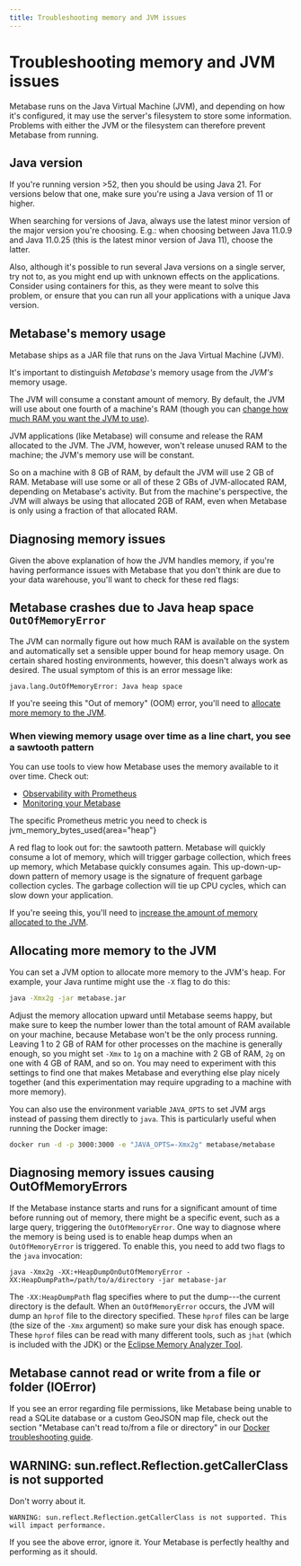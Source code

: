 ```yaml
---
title: Troubleshooting memory and JVM issues
---
```


# Troubleshooting memory and JVM issues

Metabase runs on the Java Virtual Machine (JVM), and depending on how it's configured, it may use the server's filesystem to store some information. Problems with either the JVM or the filesystem can therefore prevent Metabase from running.

## Java version

If you're running version >52, then you should be using Java 21. For versions below that one, make sure you're using a Java version of 11 or higher.

When searching for versions of Java, always use the latest minor version of the major version you're choosing. E.g.: when choosing between Java 11.0.9 and Java 11.0.25 (this is the latest minor version of Java 11), choose the latter.

Also, although it's possible to run several Java versions on a single server, try not to, as you might end up with unknown effects on the applications. Consider using containers for this, as they were meant to solve this problem, or ensure that you can run all your applications with a unique Java version.

## Metabase's memory usage

Metabase ships as a JAR file that runs on the Java Virtual Machine (JVM).

It's important to distinguish _Metabase's_ memory usage from the _JVM's_ memory usage.

The JVM will consume a constant amount of memory. By default, the JVM will use about one fourth of a machine's RAM (though you can [change how much RAM you want the JVM to use](#allocating-more-memory-to-the-jvm)).

JVM applications (like Metabase) will consume and release the RAM allocated to the JVM. The JVM, however, won't release unused RAM to the machine; the JVM's memory use will be constant.

So on a machine with 8 GB of RAM, by default the JVM will use 2 GB of RAM. Metabase will use some or all of these 2 GBs of JVM-allocated RAM, depending on Metabase's activity. But from the machine's perspective, the JVM will always be using that allocated 2GB of RAM, even when Metabase is only using a fraction of that allocated RAM.

## Diagnosing memory issues

Given the above explanation of how the JVM handles memory, if you're having performance issues with Metabase that you don't think are due to your data warehouse, you'll want to check for these red flags:

## Metabase crashes due to Java heap space `OutOfMemoryError`

The JVM can normally figure out how much RAM is available on the system and automatically set a sensible upper bound for heap memory usage. On certain shared hosting environments, however, this doesn't always work as desired. The usual symptom of this is an error message like:

```
java.lang.OutOfMemoryError: Java heap space
```

If you're seeing this "Out of memory" (OOM) error, you'll need to [allocate more memory to the JVM](#allocating-more-memory-to-the-jvm).

### When viewing memory usage over time as a line chart, you see a sawtooth pattern

You can use tools to view how Metabase uses the memory available to it over time. Check out:

- [Observability with Prometheus](../installation-and-operation/observability-with-prometheus.md)
- [Monitoring your Metabase](../installation-and-operation/monitoring-metabase.md)

The specific Prometheus metric you need to check is jvm_memory_bytes_used{area="heap"}

A red flag to look out for: the sawtooth pattern. Metabase will quickly consume a lot of memory, which will trigger garbage collection, which frees up memory, which Metabase quickly consumes again. This up-down-up-down pattern of memory usage is the signature of frequent garbage collection cycles. The garbage collection will tie up CPU cycles, which can slow down your application.

If you're seeing this, you'll need to [increase the amount of memory allocated to the JVM](#allocating-more-memory-to-the-jvm).

## Allocating more memory to the JVM

You can set a JVM option to allocate more memory to the JVM's heap. For example, your Java runtime might use the `-X` flag to do this:

```sh
java -Xmx2g -jar metabase.jar
```

Adjust the memory allocation upward until Metabase seems happy, but make sure to keep the number lower than the total amount of RAM available on your machine, because Metabase won't be the only process running. Leaving 1 to 2 GB of RAM for other processes on the machine is generally enough, so you might set `-Xmx` to `1g` on a machine with 2 GB of RAM, `2g` on one with 4 GB of RAM, and so on. You may need to experiment with this settings to find one that makes Metabase and everything else play nicely together (and this experimentation may require upgrading to a machine with more memory).

You can also use the environment variable `JAVA_OPTS` to set JVM args instead of passing them directly to `java`. This is particularly useful when running the Docker image:

```sh
docker run -d -p 3000:3000 -e "JAVA_OPTS=-Xmx2g" metabase/metabase
```

## Diagnosing memory issues causing OutOfMemoryErrors

If the Metabase instance starts and runs for a significant amount of time before running out of memory, there might be a specific event, such as a large query, triggering the `OutOfMemoryError`. One way to diagnose where the memory is being used is to enable heap dumps when an `OutOfMemoryError` is triggered. To enable this, you need to add two flags to the `java` invocation:

```
java -Xmx2g -XX:+HeapDumpOnOutOfMemoryError -XX:HeapDumpPath=/path/to/a/directory -jar metabase-jar
```

The `-XX:HeapDumpPath` flag specifies where to put the dump---the current directory is the default. When an `OutOfMemoryError` occurs, the JVM will dump an `hprof` file to the directory specified. These `hprof` files can be large (the size of the `-Xmx` argument) so make sure your disk has enough space. These `hprof` files can be read with many different tools, such as `jhat` (which is included with the JDK) or the [Eclipse Memory Analyzer Tool][eclipse-memory-analyzer].

## Metabase cannot read or write from a file or folder (IOError)

If you see an error regarding file permissions, like Metabase being unable to read a SQLite database or a custom GeoJSON map file, check out the section "Metabase can't read to/from a file or directory" in our [Docker troubleshooting guide](./docker.md).

## WARNING: sun.reflect.Reflection.getCallerClass is not supported

Don't worry about it.

```
WARNING: sun.reflect.Reflection.getCallerClass is not supported. This will impact performance.
```

If you see the above error, ignore it. Your Metabase is perfectly healthy and performing as it should.

[eclipse-memory-analyzer]: https://www.eclipse.org/mat/
